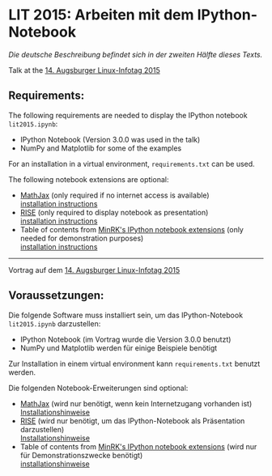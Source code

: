 LIT 2015: Arbeiten mit dem IPython-Notebook
===========================================

*Die deutsche Beschreibung befindet sich in der zweiten Hälfte dieses Texts.*

Talk at the [14. Augsburger Linux-Infotag 2015](http://www.luga.de/Aktionen/LIT-2015 "luga LIT 2015")

Requirements:
-------------

The following requirements are needed to display the IPython notebook `lit2015.ipynb`:

* IPython Notebook (Version 3.0.0 was used in the talk)
* NumPy and Matplotlib for some of the examples

For an installation in a virtual environment, `requirements.txt` can be used.

The following notebook extensions are optional:

* [MathJax](http://www.mathjax.org "MathJax") (only required if no internet access is available)  
  [installation instructions](http://ipython.org/ipython-doc/stable/install/install.html#mathjax "mathjax installation")
* [RISE](http://github.com/damianavila/RISE "RISE") (only required to display notebook as presentation)  
  [installation instructions](http://github.com/damianavila/RISE "RISE isntallation")
* Table of contents from [MinRK's IPython notebook extensions](https://github.com/minrk/ipython_extensions "toc extension") (only needed for demonstration purposes)  
  [installation instructions](https://github.com/minrk/ipython_extensions "toc extension installation")


-------------

Vortrag auf dem [14. Augsburger Linux-Infotag 2015](http://www.luga.de/Aktionen/LIT-2015 "luga LIT 2015")

Voraussetzungen:
----------------

Die folgende Software muss installiert sein, um das IPython-Notebook `lit2015.ipynb` darzustellen:

* IPython Notebook (im Vortrag wurde die Version 3.0.0 benutzt)
* NumPy und Matplotlib werden für einige Beispiele benötigt

Zur Installation in einem virtual environment kann `requirements.txt` benutzt werden.

Die folgenden Notebook-Erweiterungen sind optional:

* [MathJax](http://www.mathjax.org "MathJax") (wird nur benötigt, wenn kein Internetzugang vorhanden ist)  
  [Installationshinweise](http://ipython.org/ipython-doc/stable/install/install.html#mathjax "mathjax installation")
* [RISE](http://github.com/damianavila/RISE "RISE") (wird nur benötigt, um das IPython-Notebook als Präsentation darzustellen)  
  [Installationshinweise](http://github.com/damianavila/RISE "RISE installation")
* Table of contents from [MinRK's IPython notebook extensions](https://github.com/minrk/ipython_extensions "toc extension") (wird nur für Demonstrationszwecke benötigt)  
  [installationshinweise](https://github.com/minrk/ipython_extensions "toc extension installation")

